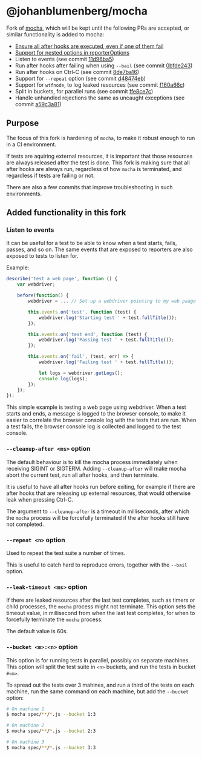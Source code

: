 # @johanblumenberg/mocha

Fork of [mocha](https://www.npmjs.com/package/mocha), which will be kept until the following PRs are accepted, or similar functionality is added to mocha:

- [Ensure all after hooks are executed, even if one of them fail](https://github.com/mochajs/mocha/pull/3281)
- [Support for nested options in reporterOptions](https://github.com/mochajs/mocha/pull/3487)
- Listen to events (see commit [11d96ba5](https://github.com/johanblumenberg/mocha/commit/11d96ba51d281bdaff793bcab8add0f9b5a15cb9))
- Run after hooks after failing when using `--bail` (see commit [0bfde243](https://github.com/johanblumenberg/mocha/commit/0bfde2437adc4e07468145468b2edabc8483c436))
- Run after hooks on Ctrl-C (see commit [8de7ba16](https://github.com/johanblumenberg/mocha/commit/8de7ba1653c1d4b29c0da5064372047a2838cc32))
- Support for `--repeat` option (see commit [d48474eb](https://github.com/johanblumenberg/mocha/commit/d48474ebc1b8a6d12ff8ca521935659fe11ee8c0))
- Support for `wtfnode`, to log leaked resources (see commit [f160a66c](https://github.com/johanblumenberg/mocha/commit/f160a66cfe259923241e255da537b3332f4dc257))
- Split in buckets, for parallel runs (see commit [ffe8ce7c](https://github.com/johanblumenberg/mocha/commit/ffe8ce7c806b83f77108bd5241bc2d539bd4f6d5))
- Handle unhandled rejections the same as uncaught exceptions (see commit [a59c3a81](https://github.com/johanblumenberg/mocha/commit/a59c3a817fef020431bd1ed570c4d95eb36f85c5))

## Purpose

The focus of this fork is hardening of `mocha`, to make it robust enough to run in a CI environment.

If tests are aquiring external resources, it is important that those resources are always released after the test is done. This fork is making sure that all after hooks are always run, regardless of how `mocha` is terminated, and regardless if tests are failing or not.

There are also a few commits that improve troubleshooting in such environments.

## Added functionality in this fork

### Listen to events

It can be useful for a test to be able to know when a test starts, fails, passes, and so on.
The same events that are exposed to reporters are also exposed to tests to listen for.

Example:

```js
describe('test a web page', function () {
    var webdriver;

    before(function() {
        webdriver = ... // Set up a webdriver pointing to my web paage

        this.events.on('test', function (test) {
            webdriver.log('Starting test ' + test.fullTitle());
        });

        this.events.on('test end', function (test) {
            webdriver.log('Passing test ' + test.fullTitle());
        });

        this.events.on('fail', (test, err) => {
            webdriver.log('Failing test ' + test.fullTitle());

            let logs = webdriver.getLogs();
            console.log(logs);
        });
    });
});
```

This simple example is testing a web page using webdriver.
When a test starts and ends, a message is logged to the browser console, to make it easier to correlate the browser console log with the tests that are run. When a test fails, the browser console log is collected and logged to the test console.

### `--cleanup-after <ms>` option

The default behaviour is to kill the mocha process immediately when receiving SIGINT or SIGTERM. Adding `--cleanup-after` will make mocha abort the current test, run all after hooks, and then terminate.

It is useful to have all after hooks run before exiting, for example if there are after hooks that are releasing up external resources, that would otherwise leak when pressing Ctrl-C.

The argument to `--cleanup-after` is a timeout in milliseconds, after which the `mocha` process will be forcefully terminated if the after hooks still have not completed.

### `--repeat <n>` option

Used to repeat the test suite a number of times.

This is useful to catch hard to reproduce errors, together with the `--bail` option.

### `--leak-timeout <ms>` option

If there are leaked resources after the last test completes, such as timers or child processes, the `mocha` process might not terminate. This option sets the timeout value, in millisecond from when the last test completes, for when to forcefully terminate the `mocha` process.

The default value is 60s.

### `--bucket <m>:<n>` option

This option is for running tests in parallel, possibly on separate machines. This option will split the test suite in `<n>` buckets, and run the tests in bucket `#<m>`.

To spread out the tests over 3 mahines, and run a third of the tests on each machine, run the same command on each machine, but add the `--bucket` option:

```bash
# On machine 1
$ mocha spec/**/*.js --bucket 1:3

# On machine 2
$ mocha spec/**/*.js --bucket 2:3

# On machine 3
$ mocha spec/**/*.js --bucket 3:3
```
